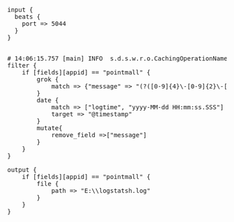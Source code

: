 <pre>
input {
  beats {
    port => 5044
  }
}


# 14:06:15.757 [main] INFO  s.d.s.w.r.o.CachingOperationNameGenerator - Generating unique operation named: getListUsingPOST_2
filter {
	if [fields][appid] == "pointmall" {
		grok {
			match => {"message" => "(?<logtime>([0-9]{4}\-[0-9]{2}\-[0-9]{2}\s+[0-9]{2}:[0-9]{2}:[0-9]{2}+\.+[0-9]{3})) \[(?<thread>.*)\] %{LOGLEVEL:logLevel}  %{NOTSPACE:logger} - %{GREEDYDATA:msginfo}"}
		}
		date {
			match => ["logtime", "yyyy-MM-dd HH:mm:ss.SSS"]
			target => "@timestamp"
		}
		mutate{
			remove_field =>["message"]
		}
	}
}

output {
	if [fields][appid] == "pointmall" {
		file {
			path => "E:\\logstatsh.log"
		}
	}
}
</pre>